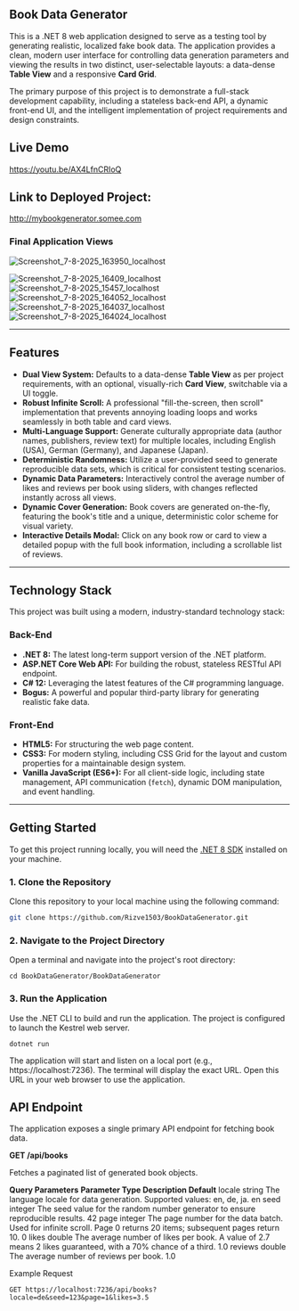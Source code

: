 ## Book Data Generator

This is a .NET 8 web application designed to serve as a testing tool by generating realistic, localized fake book data. The application provides a clean, modern user interface for controlling data generation parameters and viewing the results in two distinct, user-selectable layouts: a data-dense **Table View** and a responsive **Card Grid**.

The primary purpose of this project is to demonstrate a full-stack development capability, including a stateless back-end API, a dynamic front-end UI, and the intelligent implementation of project requirements and design constraints.

## Live Demo
https://youtu.be/AX4LfnCRIoQ

## Link to Deployed Project:
http://mybookgenerator.somee.com

### Final Application Views
![Screenshot_7-8-2025_163950_localhost](https://github.com/user-attachments/assets/26c7e810-9dfa-4100-86b4-6389647ea1b5)

![Screenshot_7-8-2025_16409_localhost](https://github.com/user-attachments/assets/9659114e-fc99-4ebc-8f82-a1530aa0c8b2)
![Screenshot_7-8-2025_15457_localhost](https://github.com/user-attachments/assets/1ee25934-f225-4aa6-a134-c62696921077)
![Screenshot_7-8-2025_164052_localhost](https://github.com/user-attachments/assets/0aba5d23-e5ea-40ad-abfc-ff643d88d1f0)
![Screenshot_7-8-2025_164037_localhost](https://github.com/user-attachments/assets/cfb34a67-31c4-4e59-9404-c6431b810a3f)
![Screenshot_7-8-2025_164024_localhost](https://github.com/user-attachments/assets/9157c974-a5e1-4ffd-8a0a-4f81b3417777)


---

## Features

*   **Dual View System:** Defaults to a data-dense **Table View** as per project requirements, with an optional, visually-rich **Card View**, switchable via a UI toggle.
*   **Robust Infinite Scroll:** A professional "fill-the-screen, then scroll" implementation that prevents annoying loading loops and works seamlessly in both table and card views.
*   **Multi-Language Support:** Generate culturally appropriate data (author names, publishers, review text) for multiple locales, including English (USA), German (Germany), and Japanese (Japan).
*   **Deterministic Randomness:** Utilize a user-provided seed to generate reproducible data sets, which is critical for consistent testing scenarios.
*   **Dynamic Data Parameters:** Interactively control the average number of likes and reviews per book using sliders, with changes reflected instantly across all views.
*   **Dynamic Cover Generation:** Book covers are generated on-the-fly, featuring the book's title and a unique, deterministic color scheme for visual variety.
*   **Interactive Details Modal:** Click on any book row or card to view a detailed popup with the full book information, including a scrollable list of reviews.

---

## Technology Stack

This project was built using a modern, industry-standard technology stack:

### Back-End

*   **.NET 8:** The latest long-term support version of the .NET platform.
*   **ASP.NET Core Web API:** For building the robust, stateless RESTful API endpoint.
*   **C# 12:** Leveraging the latest features of the C# programming language.
*   **Bogus:** A powerful and popular third-party library for generating realistic fake data.

### Front-End

*   **HTML5:** For structuring the web page content.
*   **CSS3:** For modern styling, including CSS Grid for the layout and custom properties for a maintainable design system.
*   **Vanilla JavaScript (ES6+):** For all client-side logic, including state management, API communication (`fetch`), dynamic DOM manipulation, and event handling.

---

## Getting Started

To get this project running locally, you will need the [.NET 8 SDK](https://dotnet.microsoft.com/en-us/download/dotnet/8.0) installed on your machine.

### 1. Clone the Repository

Clone this repository to your local machine using the following command:

```bash
git clone https://github.com/Rizve1503/BookDataGenerator.git
```
### 2. Navigate to the Project Directory

Open a terminal and navigate into the project's root directory:

```Generated bash
cd BookDataGenerator/BookDataGenerator
```
### 3. Run the Application

Use the .NET CLI to build and run the application. The project is configured to launch the Kestrel web server.

```Generated bash
dotnet run
```

The application will start and listen on a local port (e.g., https://localhost:7236). The terminal will display the exact URL. Open this URL in your web browser to use the application.

## API Endpoint

The application exposes a single primary API endpoint for fetching book data.

**GET /api/books**

Fetches a paginated list of generated book objects.


**Query Parameters**
**Parameter	Type	Description	Default**
locale	string	The language locale for data generation. Supported values: en, de, ja.	en
seed	integer	The seed value for the random number generator to ensure reproducible results.	42
page	integer	The page number for the data batch. Used for infinite scroll. Page 0 returns 20 items; subsequent pages return 10.	0
likes	double	The average number of likes per book. A value of 2.7 means 2 likes guaranteed, with a 70% chance of a third.	1.0
reviews	double	The average number of reviews per book.	1.0



Example Request
```Generated code
GET https://localhost:7236/api/books?locale=de&seed=123&page=1&likes=3.5
```
